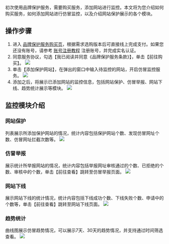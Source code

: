 初次使用品牌保护服务，需要购买服务，添加网站进行监控。本文将为您介绍如何购买服务，如何添加网站进行仿冒监控，以及介绍网站保护展示的各个模块。

## 操作步骤
1. 进入 [品牌保护服务购买页](https://buy.cloud.tencent.com/bps)，根据需求选购版本后可直接线上完成支付。如果您还没有账号，请参考 [账号注册教程](https://cloud.tencent.com/document/product/378/17985) 注册账号，并完成实名认证。
2. 同意服务协议，勾选【我已阅读并同意《品牌保护服务条款》】，单击【前往购买】。
![](https://main.qcloudimg.com/raw/fe8ee583abb71e81687096ec6671a15a.png)
3. 单击【添加保护网站】，在弹出的窗口中输入待监控的网站，开启仿冒监控服务。
![](https://main.qcloudimg.com/raw/80de208530a71b18d9a4db26613fcf2a.png)
4. 添加之后，将展示已添加网站的监控信息，包括网站保护、仿冒举报、网站下线、趋势统计展示等模块。
![](https://main.qcloudimg.com/raw/4b4f01ca2ad2ee5986ebbe9e8adaab30.png)

## 监控模块介绍
### 网站保护
列表展示所添加保护网站的情况，统计内容包括保护网站个数、发现仿冒网址个数、仿冒网址拦截次数等。
![](https://main.qcloudimg.com/raw/619b1c32c3020dec5b6dcdc3c75fd744.png)
### 仿冒举报
展示统计所举报网站的情况，统计内容包括举报网址审核通过的个数、已拒绝的个数、审核中的个数，单击【前往查看】跳转至仿冒举报页面。
![](https://main.qcloudimg.com/raw/543b5808716a678ecd6f8abc4b6ee705.png)
### 网站下线
展示网站下线的统计情况，统计内容包括下线成功个数、下线失败个数、申请中的个数等，单击【前往查看】跳转至网站下线页面。
![](https://main.qcloudimg.com/raw/97f985f66d853e95a272321f72f890a1.png)
### 趋势统计
曲线图展示仿冒趋势情况，可以展示7天、30天的趋势情况，并支持通过时间筛选查看。
![](https://main.qcloudimg.com/raw/1d6ad3047c8f4fefc7649f7c32bb4383.png)
